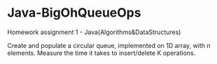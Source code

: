 # Java-BigOhQueueOps
Homework assignment 1 - Java(Algorithms&amp;DataStructures)

Create and populate a circular queue, implemented on 1D array, with n elements.
Measure the time it takes to insert/delete K operations.
